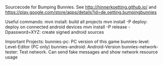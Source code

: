Sourcecode for Bumping Bunnies.
See http://hinnerkoetting.github.io/ and https://play.google.com/store/apps/details?id=de.oetting.bumpingbunnies

Useful commands:
mvn install: build all projects
mvn install -P deploy: deploy on connected android devices
mvn install -P release -Dpassword=XYZ: create signed android sources

Important Projects:
bunnies-pc: PC version of this game
bunnies-level: Level-Editor (PC only)
bunnies-android: Android-Version
bunnies-network-tester: Test network. Can send fake messages and show network resource usage 